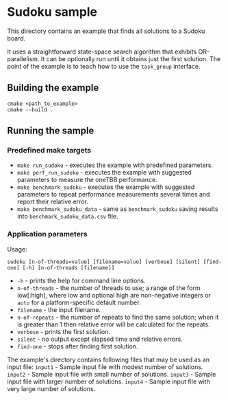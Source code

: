# Sudoku sample
This directory contains an example that finds all solutions to a Sudoku board.

It uses a straightforward state-space search algorithm that exhibits OR-parallelism. It can be optionally run until it obtains just the first solution. The point of the example is to teach how to use the `task_group` interface.

## Building the example
```
cmake <path_to_example>
cmake --build .
```

## Running the sample
### Predefined make targets
* `make run_sudoku` - executes the example with predefined parameters.
* `make perf_run_sudoku` - executes the example with suggested parameters to measure the oneTBB performance.
* `make benchmark_sudoku` - executes the example with suggested parameters to repeat performance measurements several times and report their relative error.
* `make benchmark_sudoku_data` - same as `benchmark_sudoku` saving results into `benchmark_sudoku_data.csv` file.

### Application parameters
Usage:
```
sudoku [n-of-threads=value] [filename=value] [verbose] [silent] [find-one] [-h] [n-of-threads [filename]]
```
* `-h` - prints the help for command line options.
* `n-of-threads` - the number of threads to use; a range of the form low\[:high\], where low and optional high are non-negative integers or `auto` for a platform-specific default number.
* `filename` - the input filename.
* `n-of-repeats` - the number of repeats to find the same solution; when it is greater than 1 then relative error will be calculated for the repeats.
* `verbose` - prints the first solution.
* `silent` - no output except elapsed time and relative errors.
* `find-one` - stops after finding first solution.

The example's directory contains following files that may be used as an input file:
`input1` - Sample input file with modest number of solutions.
`input2` - Sample input file with small number of solutions.
`input3` - Sample input file with larger number of solutions.
`input4` - Sample input file with very large number of solutions.
